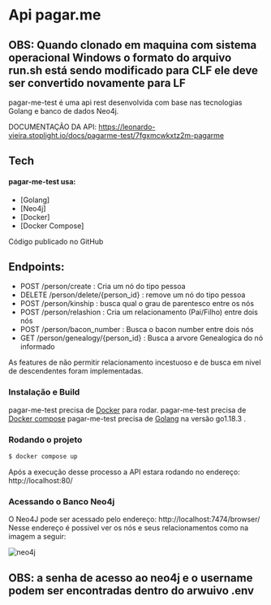 # Api pagar.me

## OBS: Quando clonado em maquina com sistema operacional Windows o formato do arquivo run.sh está sendo modificado para CLF ele deve ser convertido novamente para LF

pagar-me-test é uma api rest desenvolvida com base nas tecnologias Golang e banco de dados Neo4j.

DOCUMENTAÇÃO DA API: https://leonardo-vieira.stoplight.io/docs/pagarme-test/7fgxmcwkxtz2m-pagarme

## Tech
#### pagar-me-test usa:

* [Golang]
* [Neo4j]
* [Docker]
* [Docker Compose]

Código publicado no GitHub

## Endpoints:
  - POST /person/create : Cria um nó do tipo pessoa
  - DELETE /person/delete/{person_id} : remove um nó do tipo pessoa
  - POST /person/kinship : busca qual o grau de parentesco entre  os nós
  - POST /person/relashion : Cria um relacionamento (Pai/Filho) entre dois nós
  - POST /person/bacon_number : Busca o bacon number entre dois nós
  - GET /person/genealogy/{person_id} : Busca a arvore Genealogica do nó informado

  As features de não permitir relacionamento incestuoso e de busca em nivel de descendentes foram implementadas.
 
### Instalação e Build

pagar-me-test precisa de [Docker](https://docs.docker.com/desktop/windows/install/) para rodar.
pagar-me-test precisa de [Docker compose](https://docs.docker.com/desktop/windows/install/)
pagar-me-test precisa de [Golang](https://docs.docker.com/compose/install/) na versão go1.18.3 .

### Rodando o projeto
```sh
$ docker compose up 
```
Após a execução desse processo a API estara rodando no endereço: http://localhost:80/

### Acessando o Banco Neo4j

O Neo4J pode ser acessado pelo endereço: http://localhost:7474/browser/
Nesse endereço é possivel ver os nós e seus relacionamentos como na imagem a seguir:

![neo4j](https://i.ibb.co/MDYb4Fh/neo4j.png)

## OBS: a senha de acesso ao neo4j e o username podem ser encontradas dentro do arwuivo .env
